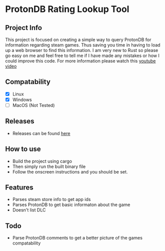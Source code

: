 # ProtonDB Rating Lookup Tool

## Project Info
This project is focused on creating a simple way to query ProtonDB for information regarding steam games. Thus saving you time in having to load up a web browser to find this information.
I am very new to Rust so please go easy on me and feel free to tell me if I have made any mistakes or how I could improve this code.
For more information please watch this [youtube video](https://www.youtube.com/watch?v=_5HxnuyKkK)

## Compatability
- [X] Linux
- [X] Windows
- [ ] MacOS (Not Tested)

## Releases
- Releases can be found [here](https://github.com/Ashley-Godden/protondb_lookup/releases)

## How to use
- Build the project using cargo
- Then simply run the built binary file
- Follow the onscreen instructions and you should be set.

## Features
- Parses steam store info to get app ids
- Parses ProtonDB to get basic informaton about the game
- Doesn't list DLC

## Todo
- Parse ProtonDB comments to get a better picture of the games compatability
